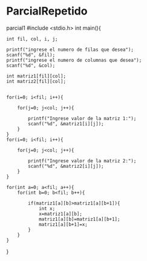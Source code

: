 # ParcialRepetido
parcial1
#include <stdio.h>
int main(){
	
	
	int fil, col, i, j;
	
	printf("ingrese el numero de filas que desea");
	scanf("%d", &fil);
	printf("ingrese el numero de columnas que desea");
	scanf("%d", &col);
	
	int matriz1[fil][col];
	int matriz2[fil][col];
	
	
	for(i=0; i<fil; i++){
		
		for(j=0; j<col; j++){
			
			printf("Ingrese valor de la matriz 1:");
			scanf("%d", &matriz1[i][j]);
		}
	}
	for(i=0; i<fil; i++){
		
		for(j=0; j<col; j++){
			
			printf("Ingrese valor de la matriz 2:");
			scanf("%d", &matriz2[i][j]);
		}
	}
	
	for(int a=0; a<fil; a++){
		for(int b=0; b<fil; b++){
			
			if(matriz1[a][b]>matriz1[a][b+1]){
				int x;
				x=matriz1[a][b];
				matriz1[a][b]=matriz1[a][b+1];
				matriz1[a][b+1]=x;
			}
		}
	}
	
				
				
			
			
			
			
	
	
	
	
	
			
			
			
			
	

}
	






